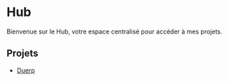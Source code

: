 
# Hub

Bienvenue sur le Hub, votre espace centralisé pour accéder à mes projets.

## Projets

- [Duerp](./Duerp/index.html)

